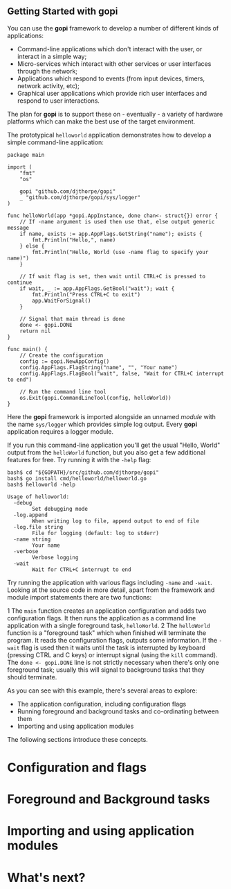 
## Getting Started with __gopi__

You can use the __gopi__ framework to develop a number of
different kinds of applications:

  * Command-line applications which don't interact with the user,
    or interact in a simple way;
  * Micro-services which interact with other services or user
    interfaces through the network;
  * Applications which respond to events (from input devices, timers,
    network activity, etc);
  * Graphical user applications which provide rich user interfaces
    and respond to user interactions.

The plan for __gopi__ is to support these on - eventually - a variety
of hardware platforms which can make the best use of the target
environment.

The prototypical `helloworld` application demonstrates how to develop
a simple command-line application:

```
package main

import (
	"fmt"
	"os"

	gopi "github.com/djthorpe/gopi"
	_ "github.com/djthorpe/gopi/sys/logger"
)

func helloWorld(app *gopi.AppInstance, done chan<- struct{}) error {
	// If -name argument is used then use that, else output generic message
	if name, exists := app.AppFlags.GetString("name"); exists {
		fmt.Println("Hello,", name)
	} else {
		fmt.Println("Hello, World (use -name flag to specify your name)")
	}

	// If wait flag is set, then wait until CTRL+C is pressed to continue
	if wait, _ := app.AppFlags.GetBool("wait"); wait {
		fmt.Println("Press CTRL+C to exit")
		app.WaitForSignal()
	}

	// Signal that main thread is done
	done <- gopi.DONE
	return nil
}

func main() {
	// Create the configuration
	config := gopi.NewAppConfig()
	config.AppFlags.FlagString("name", "", "Your name")
	config.AppFlags.FlagBool("wait", false, "Wait for CTRL+C interrupt to end")

	// Run the command line tool
	os.Exit(gopi.CommandLineTool(config, helloWorld))
}
```

Here the __gopi__ framework is imported alongside an unnamed _module_ with
the name `sys/logger` which provides simple log output. Every __gopi__ application
requires a logger module.

If you run this command-line application you'll get the usual "Hello, World" output
from the `helloWorld` function, but you also get a few additional features for free.
Try running it with the `-help` flag:

```
bash$ cd "${GOPATH}/src/github.com/djthorpe/gopi"
bash$ go install cmd/helloworld/helloworld.go
bash$ helloworld -help

Usage of helloworld:
  -debug
    	Set debugging mode
  -log.append
    	When writing log to file, append output to end of file
  -log.file string
    	File for logging (default: log to stderr)
  -name string
    	Your name
  -verbose
    	Verbose logging
  -wait
    	Wait for CTRL+C interrupt to end
```

Try running the application with various flags including `-name` and `-wait`. Looking
at the source code in more detail, apart from the framework and module import statements
there are two functions:

  1 The `main` function creates an application configuration and adds two configuration
    flags. It then runs the application as a command line application with a single
    foreground task, `helloWorld`.
  2 The `helloWorld` function is a "foreground task" which when finished will terminate
    the program. It reads the configuration flags, outputs some information. If the
    `-wait` flag is used then it waits until the task is interrupted by keyboard (pressing
    CTRL and C keys) or interrupt signal (using the `kill` command). The `done <- gopi.DONE`
    line is not strictly necessary when there's only one foreground task; usually this will
    signal to background tasks that they should terminate.

As you can see with this example, there's several areas to explore:

  * The application configuration, including configuration flags
  * Running foreground and background tasks and co-ordinating between them
  * Importing and using application modules

The following sections introduce these concepts.

# Configuration and flags

# Foreground and Background tasks

# Importing and using application modules

# What's next?



